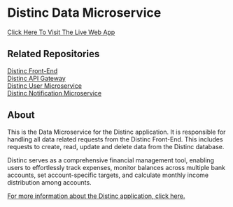 # Distinc Data Microservice

<a href="https://www.distinc.co.uk" target="_blank">
   Click Here To Visit The Live Web App 
</a>
<br>

## Related Repositories

<a href="https://github.com/SaoodCS/DistInc-PWA-React-TypeScript-Front-End?tab=readme-ov-file#distinc-web-application" target="_blank">
   Distinc Front-End
</a>
<br>
<a href="https://github.com/SaoodCS/DistInc-API-Gateway?tab=readme-ov-file#distinc-api-gateway" target="_blank">
   Distinc API Gateway
</a>
<br>
<a href="https://github.com/SaoodCS/Distinc-User-Microservice?tab=readme-ov-file#distinc-user-microservice" target="_blank">
   Distinc User Microservice
</a>
<br>
<a href="https://github.com/SaoodCS/Distinc-Notification-Microservice?tab=readme-ov-file#distinc-notification-microservice" target="_blank">
   Distinc Notification Microservice
</a>
<br>

## About

This is the Data Microservice for the Distinc application. It is responsible for handling all data related requests from the Distinc Front-End. This includes requests to create, read, update and delete data from the Distinc database.

Distinc serves as a comprehensive financial management tool, enabling users to effortlessly track expenses, monitor balances across multiple bank accounts, set account-specific targets, and calculate monthly income distribution among accounts.

<a href="https://github.com/SaoodCS/DistInc-PWA-React-TypeScript-Front-End?tab=readme-ov-file#distinc-web-application" target="_blank">
   For more information about the Distinc application, click here.
</a>

